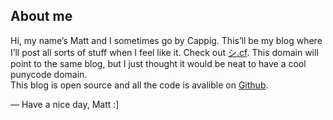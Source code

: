 ## About me

Hi, my name’s Matt and I sometimes go by Cappig. This’ll be my blog where I’ll post all sorts of stuff when I feel like it. Check out [シ.cf](http://xn--xck.cf). This domain will point to the same blog, but I just thought it would be neat to have a cool punycode domain.  
This blog is open source and all the code is avalible on [Github](https://github.com/cappig/blog).

— Have a nice day, Matt :]